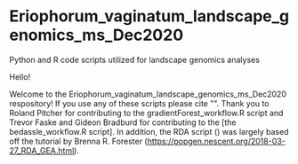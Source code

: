# Eriophorum_vaginatum_landscape_genomics_ms_Dec2020
Python and R code scripts utilized for landscape genomics analyses

Hello!

Welcome to the Eriophorum_vaginatum_landscape_genomics_ms_Dec2020 respository! If you use any of these scripts please cite "". Thank you to Roland Pitcher for contributing  to the gradientForest_workflow.R script and Trevor Faske and Gideon Bradburd for contributing to the [the bedassle_workflow.R script]. In addition, the RDA script () was largely based off the tutorial by Brenna R. Forester (https://popgen.nescent.org/2018-03-27_RDA_GEA.html).
